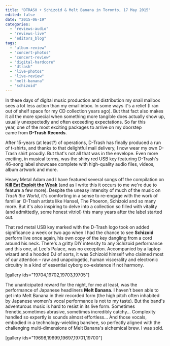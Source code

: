 ```yaml
---
title: "DTRASH + Schizoid & Melt Banana in Toronto, 17 May 2015"
edited: false
date: "2015-06-19"
categories:
  - "reviews-audio"
  - "reviews-live"
  - "editors_blog"
tags:
  - "album-review"
  - "concert-photos"
  - "concert-review"
  - "digital-hardcore"
  - "dtrash"
  - "live-photos"
  - "live-review"
  - "melt-banana"
  - "schizoid"
---
```


In these days of digital music production and distribution my snail mailbox sees a lot less action than my email inbox. In some ways it's a relief (I ran out of shelf space for my CD collection years ago). But that fact also makes it all the more special when something more tangible does actually show up, usually unexpectedly and often exceeding expectations. So far this year, one of the most exciting packages to arrive on my doorstep came from **D-Trash** **Records**.

After 15-years (at least?) of operations, D-Trash has finally produced a run of t-shirts, and thanks to that delightful mail delivery, I now wear my own D-Trash shirt proudly. But that's not all that was in the envelope. Even more exciting, in musical terms, was the shiny red USB key featuring D-Trash's 46-song label showcase complete with high-quality audio files, videos, album artwork and more.

Heavy Metal Adam and I have featured several songs off the compilation on **[Kill Eat Exploit the Weak](http://killeatexploittheweak.blogspot.ca/)** (and as I write this it occurs to me we're due to feature a few more). Despite the uneasy intensity of much of the music on _Trash the World_, it's comforting in a sense to re-engage with the work of familiar  D-Trash artists like Hansel, The Phoeron, Schizoid and so many more. But it's also inspiring to delve into a collection so filled with vitality (and admittedly, some honest vitriol) this many years after the label started out.

That red metal USB key marked with the D-Trash logo took on added significance a week or two ago when I had the chance to see **Schizoid** perform live once again, his own copy of the key dangling from a cord around his neck. There's a gritty DIY intensity to any Schizoid performance and this one, at Lee's Palace, was no exception. Accompanied by a laptop wizard and a hooded DJ of sorts, it was Schizoid himself who claimed most of our attention – raw and unapologetic, human viscerality and electronic circuitry in a kind of essential cyborg co-existence if not harmony.

\[gallery ids="19704,19702,19703,19705"\]

The unanticipated reward for the night, for me at least, was the performance of Japanese headliners **Melt Banana**. I haven't been able to get into Melt Banana in their recorded form (the high pitch often inhabited by Japanese women's vocal performance is not to my taste). But the band's adventurous music is hard to resist in its live form. Sometimes frenetic,sometimes abrasive, sometimes incredibly catchy... Complexity handled so expertly is sounds almost effortless... And those vocals, embodied in a technology-wielding banshee, so perfectly aligned with the challenging multi-dimensions of Melt Banana's alchemical brew. I was sold.

\[gallery ids="19698,19699,19697,19701,19700"\]
